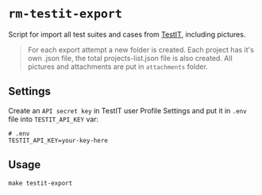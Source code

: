# `rm-testit-export`

Script for import all test suites and cases from [TestIT](https://testit.software), including pictures.

> For each export attempt a new folder is created. Each project has it's own .json file, the total projects-list.json file is also created. All pictures and attachments are put in `attachments` folder.

## Settings

Create an `API secret key` in TestIT user Profile Settings and put it in `.env` file into `TESTIT_API_KEY` var:

```
# .env
TESTIT_API_KEY=your-key-here
```

## Usage

```
make testit-export
```
